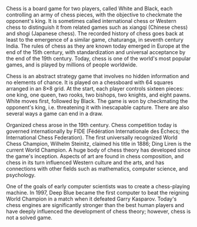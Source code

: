Chess is a board game for two players, called White and Black, each controlling an army of chess pieces, with the objective to checkmate the opponent's king. It is sometimes called international chess or Western chess to distinguish it from related games such as xiangqi (Chinese chess) and shogi (Japanese chess). The recorded history of chess goes back at least to the emergence of a similar game, chaturanga, in seventh century India. The rules of chess as they are known today emerged in Europe at the end of the 15th century, with standardization and universal acceptance by the end of the 19th century. Today, chess is one of the world's most popular games, and is played by millions of people worldwide.

Chess is an abstract strategy game that involves no hidden information and no elements of chance. It is played on a chessboard with 64 squares arranged in an 8×8 grid. At the start, each player controls sixteen pieces: one king, one queen, two rooks, two bishops, two knights, and eight pawns. White moves first, followed by Black. The game is won by checkmating the opponent's king, i.e. threatening it with inescapable capture. There are also several ways a game can end in a draw.

Organized chess arose in the 19th century. Chess competition today is governed internationally by FIDE (Fédération Internationale des Échecs; the International Chess Federation). The first universally recognized World Chess Champion, Wilhelm Steinitz, claimed his title in 1886; Ding Liren is the current World Champion. A huge body of chess theory has developed since the game's inception. Aspects of art are found in chess composition, and chess in its turn influenced Western culture and the arts, and has connections with other fields such as mathematics, computer science, and psychology.

One of the goals of early computer scientists was to create a chess-playing machine. In 1997, Deep Blue became the first computer to beat the reigning World Champion in a match when it defeated Garry Kasparov. Today's chess engines are significantly stronger than the best human players and have deeply influenced the development of chess theory; however, chess is not a solved game. 